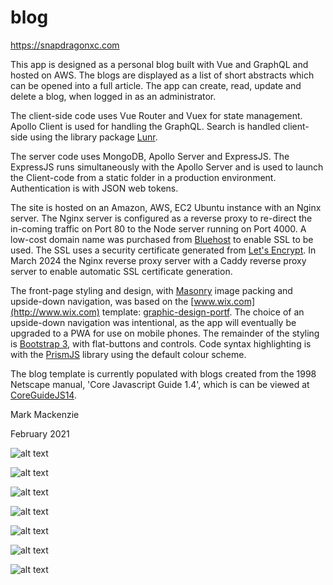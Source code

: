 # blog

https://snapdragonxc.com

This app is designed as a personal blog built with Vue and GraphQL and hosted on AWS. The blogs are displayed as a list of short abstracts which can be opened into a full article. The app can create, read, update and delete a blog, when logged in as an administrator.

The client-side code uses Vue Router and Vuex for state management. Apollo Client is used for handling the GraphQL. Search is handled client-side using the library package [Lunr](https://lunrjs.com/). 

The server code uses MongoDB, Apollo Server and ExpressJS. The ExpressJS runs simultaneously with the Apollo Server and is used to launch the Client-code from a static folder in a production environment. Authentication is with JSON web tokens. 

The site is hosted on an Amazon, AWS, EC2 Ubuntu instance with an Nginx server. The Nginx server is configured as a reverse proxy to re-direct the in-coming traffic on Port 80 to the Node server running on Port 4000. A low-cost domain name was purchased from [Bluehost](https://www.bluehost.com/) to enable SSL to be used. The SSL uses a security certificate generated from [Let's Encrypt](https://letsencrypt.org/). In March 2024 the Nginx reverse proxy server with a Caddy reverse proxy server to enable automatic SSL certificate generation.

The front-page styling and design, with [Masonry](https://masonry.desandro.com/)  image packing and upside-down navigation, was based on the [www.wix.com](http://www.wix.com)  template: [graphic-design-portf](https://www.wix.com/demone2/graphic-design-portf). The choice of an upside-down navigation was intentional, as the app will eventually be upgraded to a PWA for use on mobile phones. The remainder of the styling is [Bootstrap 3](https://getbootstrap.com/docs/3.3/), with flat-buttons and controls. Code syntax highlighting is with the [PrismJS](http://prismjs.com) library using the default colour scheme.
          
The blog template is currently populated with blogs created from the 1998 Netscape manual, 'Core Javascript Guide 1.4', which is can be viewed at  [CoreGuideJS14](https://docs.huihoo.com/javascript/CoreGuideJS14/index.html).

Mark Mackenzie

February 2021

![alt text](https://github.com/mmackenzie-syd/blog/blob/master/screenshots/grey/home.png)

![alt text](https://github.com/mmackenzie-syd/blog/blob/master/screenshots/grey/blog.png)

![alt text](https://github.com/mmackenzie-syd/blog/blob/master/screenshots/grey/article.png)

![alt text](https://github.com/mmackenzie-syd/blog/blob/master/screenshots/grey/contact.png)

![alt text](https://github.com/mmackenzie-syd/blog/blob/master/screenshots/grey/login.png)

![alt text](https://github.com/mmackenzie-syd/blog/blob/master/screenshots/grey/admin.png)

![alt text](https://github.com/mmackenzie-syd/blog/blob/master/screenshots/grey/add.png)

